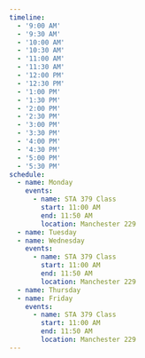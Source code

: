```yaml
---
timeline:
  - '9:00 AM'
  - '9:30 AM'
  - '10:00 AM'
  - '10:30 AM'
  - '11:00 AM'
  - '11:30 AM'
  - '12:00 PM'
  - '12:30 PM'
  - '1:00 PM'
  - '1:30 PM'
  - '2:00 PM'
  - '2:30 PM'
  - '3:00 PM'
  - '3:30 PM'
  - '4:00 PM'
  - '4:30 PM'
  - '5:00 PM'
  - '5:30 PM'
schedule:
  - name: Monday
    events:
      - name: STA 379 Class
        start: 11:00 AM
        end: 11:50 AM
        location: Manchester 229
  - name: Tuesday
  - name: Wednesday
    events:
      - name: STA 379 Class
        start: 11:00 AM
        end: 11:50 AM
        location: Manchester 229
  - name: Thursday
  - name: Friday
    events:
      - name: STA 379 Class
        start: 11:00 AM
        end: 11:50 AM
        location: Manchester 229
---
```

